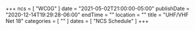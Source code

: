+++
ncs = [ "WC0G" ]
date = "2021-05-02T21:00:00-05:00"
publishDate = "2020-12-14T19:29:28-06:00"
endTime = ""
location = ""
title = "UHF/VHF Net 18"
categories = [ "" ]
dates = [ "NCS Schedule" ]
+++
